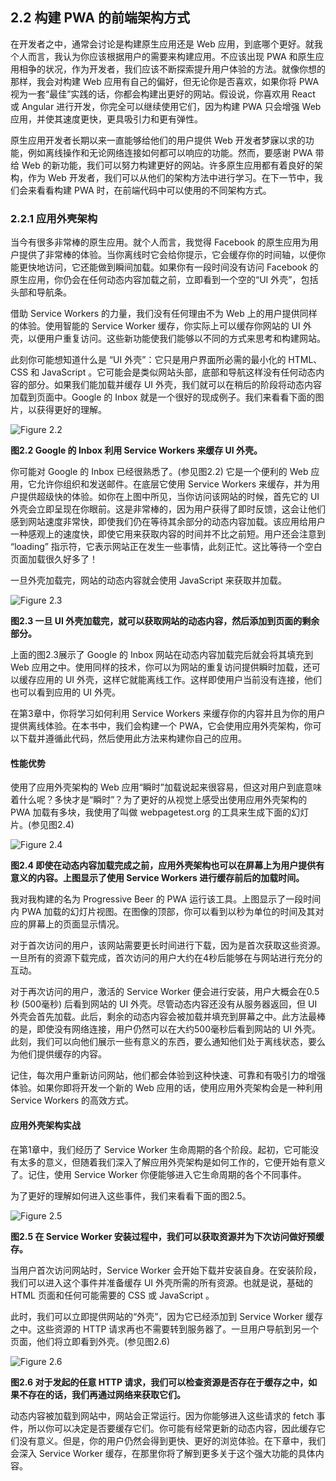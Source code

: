 ## 2.2 构建 PWA 的前端架构方式

在开发者之中，通常会讨论是构建原生应用还是 Web 应用，到底哪个更好。就我个人而言，我认为你应该根据用户的需要来构建应用。不应该出现 PWA 和原生应用相争的状况，作为开发者，我们应该不断探索提升用户体验的方法。就像你想的那样，我会对构建 Web 应用有自己的偏好，但无论你是否喜欢，如果你将 PWA 视为一套“最佳”实践的话，你都会构建出更好的网站。假设说，你喜欢用 React 或 Angular 进行开发，你完全可以继续使用它们，因为构建 PWA 只会增强 Web 应用，并使其速度更快，更具吸引力和更有弹性。

原生应用开发者长期以来一直能够给他们的用户提供 Web 开发者梦寐以求的功能，例如离线操作和无论网络连接如何都可以响应的功能。然而，要感谢 PWA 带给 Web 的新功能，我们可以努力构建更好的网站。许多原生应用都有着良好的架构，作为 Web 开发者，我们可以从他们的架构方法中进行学习。在下一节中，我们会来看看构建 PWA 时，在前端代码中可以使用的不同架构方式。

### 2.2.1 应用外壳架构

当今有很多非常棒的原生应用。就个人而言，我觉得 Facebook 的原生应用为用户提供了非常棒的体验。当你离线时它会给你提示，它会缓存你的时间轴，以便你能更快地访问，它还能做到瞬间加载。如果你有一段时间没有访问 Facebook 的原生应用，你仍会在任何动态内容加载之前，立即看到一个空的“UI 外壳”，包括头部和导航条。

借助 Service Workers 的力量，我们没有任何理由不为 Web 上的用户提供同样的体验。使用智能的 Service Worker 缓存，你实际上可以缓存你网站的 UI 外壳，以便用户重复访问。这些新功能使我们能够以不同的方式来思考和构建网站。

此刻你可能想知道什么是 “UI 外壳”：它只是用户界面所必需的最小化的 HTML、CSS 和 JavaScript 。它可能会是类似网站头部，底部和导航这样没有任何动态内容的部分。如果我们能加载并缓存 UI 外壳，我们就可以在稍后的阶段将动态内容加载到页面中。Google 的 Inbox 就是一个很好的现成例子。我们来看看下面的图片，以获得更好的理解。

![Figure 2.2](../assets/figure2.2.png)

**图2.2 Google 的 Inbox 利用 Service Workers 来缓存 UI 外壳。**

你可能对 Google 的 Inbox 已经很熟悉了。(参见图2.2) 它是一个便利的 Web 应用，它允许你组织和发送邮件。在底层它使用 Service Workers 来缓存，并为用户提供超级快的体验。如你在上图中所见，当你访问该网站的时候，首先它的 UI 外壳会立即呈现在你眼前。这是非常棒的，因为用户获得了即时反馈，这会让他们感到网站速度非常快，即使我们仍在等待其余部分的动态内容加载。该应用给用户一种感观上的速度快，即使它用来获取内容的时间并不比之前短。用户还会注意到 “loading” 指示符，它表示网站正在发生一些事情，此刻正忙。这比等待一个空白页面加载很久好多了！

一旦外壳加载完，网站的动态内容就会使用 JavaScript 来获取并加载。

![Figure 2.3](../assets/figure2.3.png)

**图2.3 一旦 UI 外壳加载完，就可以获取网站的动态内容，然后添加到页面的剩余部分。**

上面的图2.3展示了 Google 的 Inbox 网站在动态内容加载完后就会将其填充到 Web 应用之中。使用同样的技术，你可以为网站的重复访问提供瞬时加载，还可以缓存应用的 UI 外壳，这样它就能离线工作。这样即使用户当前没有连接，他们也可以看到应用的 UI 外壳。

在第3章中，你将学习如何利用 Service Workers 来缓存你的内容并且为你的用户提供离线体验。在本书中，我们会构建一个 PWA，它会使用应用外壳架构，你可以下载并遵循此代码，然后使用此方法来构建你自己的应用。

#### 性能优势

使用了应用外壳架构的 Web 应用“瞬时”加载说起来很容易，但这对用户到底意味着什么呢？多快才是“瞬时”？为了更好的从视觉上感受出使用应用外壳架构的 PWA 加载有多块，我使用了叫做 webpagetest.org 的工具来生成下面的幻灯片。(参见图2.4)

![Figure 2.4](../assets/figure2.4.png)

**图2.4 即使在动态内容加载完成之前，应用外壳架构也可以在屏幕上为用户提供有意义的内容。上图显示了使用 Service Workers 进行缓存前后的加载时间。**

我对我构建的名为 Progressive Beer 的 PWA 运行该工具。上图显示了一段时间内 PWA 加载的幻灯片视图。在图像的顶部，你可以看到以秒为单位的时间及其对应的屏幕上的页面显示情况。

对于首次访问的用户，该网站需要更长时间进行下载，因为是首次获取这些资源。一旦所有的资源下载完成，首次访问的用户大约在4秒后能够在与网站进行充分的互动。

对于再次访问的用户，激活的 Service Worker 便会进行安装，用户大概会在0.5秒 (500毫秒) 后看到网站的 UI 外壳。尽管动态内容还没有从服务器返回，但 UI 外壳会首先加载。此后，剩余的动态内容会被加载并填充到屏幕之中。此方法最棒的是，即使没有网络连接，用户仍然可以在大约500毫秒后看到网站的 UI 外壳。此刻，我们可以向他们展示一些有意义的东西，要么通知他们处于离线状态，要么为他们提供缓存的内容。

记住，每次用户重新访问网站，他们都会体验到这种快速、可靠和有吸引力的增强体验。如果你即将开发一个新的 Web 应用的话，使用应用外壳架构会是一种利用 Service Workers 的高效方式。

#### 应用外壳架构实战

在第1章中，我们经历了 Service Worker 生命周期的各个阶段。起初，它可能没有太多的意义，但随着我们深入了解应用外壳架构是如何工作的，它便开始有意义了。记住，使用 Service Worker 你便能够进入它生命周期的各个不同事件。

为了更好的理解如何进入这些事件，我们来看看下面的图2.5。

![Figure 2.5](../assets/figure2.5.png)

**图2.5 在 Service Worker 安装过程中，我们可以获取资源并为下次访问做好预缓存。**

当用户首次访问网站时，Service Worker 会开始下载并安装自身。在安装阶段，我们可以进入这个事件并准备缓存 UI 外壳所需的所有资源。也就是说，基础的 HTML 页面和任何可能需要的 CSS 或 JavaScript 。

此时，我们可以立即提供网站的“外壳”，因为它已经添加到 Service Worker 缓存之中。这些资源的 HTTP 请求再也不需要转到服务器了。一旦用户导航到另一个页面，他们将立即看到外壳。(参见图2.6)

![Figure 2.6](../assets/figure2.6.png)

**图2.6 对于发起的任意 HTTP 请求，我们可以检查资源是否存在于缓存之中，如果不存在的话，我们再通过网络来获取它们。**

动态内容被加载到网站中，网站会正常运行。因为你能够进入这些请求的 fetch 事件，所以你可以决定是否要缓存它们。你可能有经常更新的动态内容，因此缓存它们没有意义。但是，你的用户仍然会得到更快、更好的浏览体验。在下章中，我们会深入 Service Worker 缓存，在那里你将了解到更多关于这个强大功能的具体内容。
